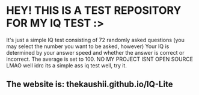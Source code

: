 <h1> HEY! THIS IS A TEST REPOSITORY FOR MY IQ TEST :></h1>

<p> It's just a simple IQ test consisting of 72 randomly asked questions (you may select the number you want to be asked, however) 
Your IQ is determined by your answer speed and whether the answer is correct or incorrect. The average is set to 100. 
NO MY PROJECT ISNT OPEN SOURCE LMAO
well idrc its a simple ass iq test
well, try it.</p>

<h2>The website is: thekaushii.github.io/IQ-Lite</h2>
